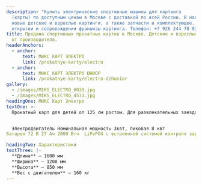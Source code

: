 ```yaml
---
description: "Купить электрические спортивные машины для картинга
  (карты) по доступным ценам в Москве с доставкой по всей России. В наличии
  новые детские и взрослые картинги, а также запчасти и комплектующее. Помощь в
  открытии и сопровождении франшизы картинга. Телефон: +7 926 244 70 83."
title: Продажа спортивных прокатных картов в Москве. Детские и взрослые картинги
  от производителя.
headerAnchors:
  - anchor:
      text: МИКС КАРТ ЭЛЕКТРО
      link: /prokatnye-karty/electro
  - anchor:
      text: МИКС КАРТ ЭЛЕКТРО ЮНИОР
      link: /prokatnye-karty/electro-dzhunior
gallery:
  - /images/MIKS_ELECTRO_0039.jpg
  - /images/MIKS_ELECTRO_4573.jpg
headingOne: МИКС Карт Электро
textOne: >-
  Прокатный карт для детей от 125 см ростом. Для развлекательных заездов взрослых на крытых и открытых картодромах, для проведения любительских соревнований для детей.  Режим буст, задняя скорость. Возможность дистанционного управления: изменения мощности двигателя, изменения режимов работы. Специальный режим safety, электронное табло для пилота с информацией о заезде


  Электродвигатель Номинальная мощность 3квт, пиковая 8 квт
Батарея 72 В 27 Ач 2000 Втч  LiFePO4 с встроенной системой контроля заряда/разряда/перегрева, балансировкой и активным охлаждением.  Время езды 40 минут при стандартном режиме мощности.

headingTwo: Характеристики
textThree: |-
  **Длина** – 1600 мм
  **Ширина** – 1200 мм
  **Высота** – 850 мм
  **Вес с двигателем** – 160 кг
---
```

